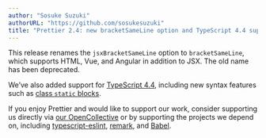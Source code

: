 ```yaml
---
author: "Sosuke Suzuki"
authorURL: "https://github.com/sosukesuzuki"
title: "Prettier 2.4: new bracketSameLine option and TypeScript 4.4 support!"
---
```


This release renames the `jsxBracketSameLine` option to `bracketSameLine`, which supports HTML, Vue, and Angular in addition to JSX. The old name has been deprecated.

We’ve also added support for [TypeScript 4.4](https://www.typescriptlang.org/docs/handbook/release-notes/typescript-4-4.html), including new syntax features such as [class `static` blocks](https://github.com/tc39/proposal-class-static-block).

If you enjoy Prettier and would like to support our work, consider supporting us directly via [our OpenCollective](https://opencollective.com/prettier) or by supporting the projects we depend on, including [typescript-eslint](https://opencollective.com/typescript-eslint), [remark](https://opencollective.com/unified), and [Babel](https://opencollective.com/babel).
